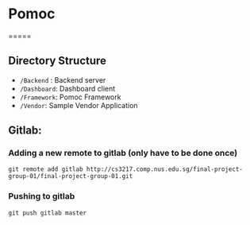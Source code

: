 # Pomoc
=====

## Directory Structure
- `/Backend` : Backend server
- `/Dashboard`: Dashboard client
- `/Framework`: Pomoc Framework
- `/Vendor`: Sample Vendor Application

## Gitlab:

### Adding a new remote to gitlab (only have to be done once)
`git remote add gitlab http://cs3217.comp.nus.edu.sg/final-project-group-01/final-project-group-01.git`

### Pushing to gitlab
`git push gitlab master`
